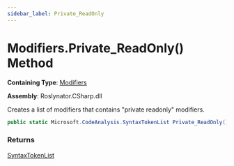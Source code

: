```yaml
---
sidebar_label: Private_ReadOnly
---
```


# Modifiers\.Private\_ReadOnly\(\) Method

**Containing Type**: [Modifiers](../index.md)

**Assembly**: Roslynator\.CSharp\.dll

  
Creates a list of modifiers that contains "private readonly" modifiers\.

```csharp
public static Microsoft.CodeAnalysis.SyntaxTokenList Private_ReadOnly()
```

### Returns

[SyntaxTokenList](https://docs.microsoft.com/en-us/dotnet/api/microsoft.codeanalysis.syntaxtokenlist)


